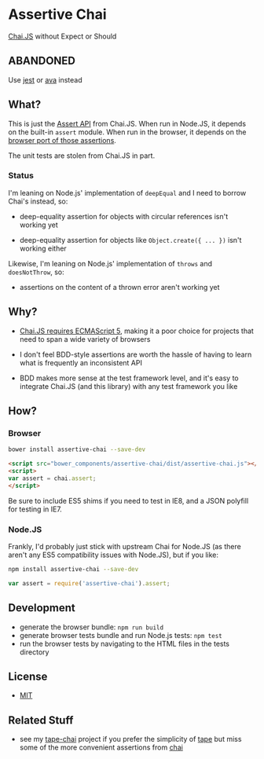 # Assertive Chai

[Chai.JS](http://chaijs.com/) without Expect or Should


## ABANDONED

Use [jest](https://github.com/facebook/jest) or [ava](https://github.com/avajs/ava) instead


## What?

This is just the [Assert API](http://chaijs.com/api/assert/) from
Chai.JS. When run in Node.JS, it depends on the built-in `assert`
module. When run in the browser, it depends on the [browser port of
those assertions](https://github.com/Jxck/assert).

The unit tests are stolen from Chai.JS in part.

### Status

I'm leaning on Node.js' implementation of `deepEqual` and I need to borrow
Chai's instead, so:

- deep-equality assertion for objects with circular references isn't working yet

- deep-equality assertion for objects like `Object.create({ ... })` isn't working
either

Likewise, I'm leaning on Node.js' implementation of `throws` and `doesNotThrow`,
so:

- assertions on the content of a thrown error aren't working yet


## Why?

- [Chai.JS requires ECMAScript 5](https://github.com/chaijs/chai/issues/117),
  making it a poor choice for projects that need to span a wide variety of
  browsers

- I don't feel BDD-style assertions are worth the hassle of having to
  learn what is frequently an inconsistent API

- BDD makes more sense at the test framework level, and it's easy to
  integrate Chai.JS (and this library) with any test framework you like

## How?

### Browser

```sh
bower install assertive-chai --save-dev
```

```html
<script src="bower_components/assertive-chai/dist/assertive-chai.js"></script>
<script>
var assert = chai.assert;
</script>
```

Be sure to include ES5 shims if you need to test in IE8, and a JSON polyfill for
testing in IE7.

### Node.JS

Frankly, I'd probably just stick with upstream Chai for Node.JS (as there
aren't any ES5 compatibility issues with Node.JS), but if you like:

```sh
npm install assertive-chai --save-dev
```

```javascript
var assert = require('assertive-chai').assert;
```

## Development

- generate the browser bundle: `npm run build`
- generate browser tests bundle and run Node.js tests: `npm test`
- run the browser tests by navigating to the HTML files in the tests directory

## License

- [MIT](LICENSE.txt)

## Related Stuff

- see my [tape-chai](https://github.com/jokeyrhyme/tape-chai.js) project if you
  prefer the simplicity of [tape](https://github.com/substack/tape) but miss
  some of the more convenient assertions from [chai](http://chaijs.com/)
